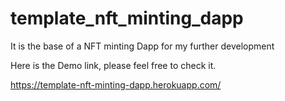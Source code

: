# template_nft_minting_dapp
It is the base of a NFT minting Dapp for my further development

Here is the Demo link, please feel free to check it.

https://template-nft-minting-dapp.herokuapp.com/
